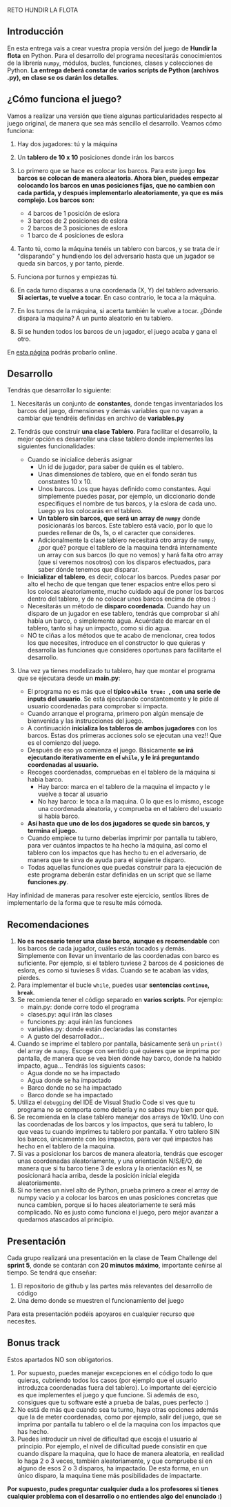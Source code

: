 RETO HUNDIR LA FLOTA

## Introducción

En esta entrega vais a crear vuestra propia versión del juego de **Hundir la flota** en Python. Para el desarrollo del programa necesitarás conocimientos de la librería `numpy`, módulos, bucles, funciones, clases y colecciones de Python. **La entrega deberá constar de varios scripts de Python (archivos .py), en clase se os darán los detalles**.

## ¿Cómo funciona el juego?

Vamos a realizar una versión que tiene algunas particularidades respecto al juego original, de manera que sea más sencillo el desarrollo. Veamos cómo funciona:

1. Hay dos jugadores: tú y la máquina
2. Un **tablero de 10 x 10** posiciones donde irán los barcos
3. Lo primero que se hace es colocar los barcos. Para este juego **los barcos se colocan de manera aleatoria. Ahora bien, puedes empezar colocando los barcos en unas posiciones fijas, que no cambien con cada partida, y después implementarlo aleatoriamente, ya que es más complejo. Los barcos son:**

   - 4 barcos de 1 posición de eslora
   - 3 barcos de 2 posiciones de eslora
   - 2 barcos de 3 posiciones de eslora
   - 1 barco de 4 posiciones de eslora

4. Tanto tú, como la máquina tenéis un tablero con barcos, y se trata de ir "disparando" y hundiendo los del adversario hasta que un jugador se queda sin barcos, y por tanto, pierde.
5. Funciona por turnos y empiezas tú.
6. En cada turno disparas a una coordenada (X, Y) del tablero adversario. **Si aciertas, te vuelve a tocar**. En caso contrario, le toca a la máquina.
7. En los turnos de la máquina, si acerta también le vuelve a tocar. ¿Dónde dispara la maquina? A un punto aleatorio en tu tablero.
8. Si se hunden todos los barcos de un jugador, el juego acaba y gana el otro.

En [esta página](http://es.battleship-game.org/) podrás probarlo online.

## Desarrollo

Tendrás que desarrollar lo siguiente:

1. Necesitarás un conjunto de **constantes**, donde tengas inventariados los barcos del juego, dimensiones y demás variables que no vayan a cambiar que tendréis definidas en archivo de **variables.py**

2. Tendrás que construir **una clase Tablero**. Para facilitar el desarrollo, la mejor opción es desarrollar una clase tablero donde implementes las siguientes funcionalidades:

   - Cuando se inicialice deberás asignar
     - Un id de jugador, para saber de quién es el tablero.
     - Unas dimensiones de tablero, que en el fondo serán tus constantes 10 x 10.
     - Unos barcos. Los que hayas definido como constantes. Aqui simplemente puedes pasar, por ejemplo, un diccionario donde especifiques el nombre de tus barcos, y la eslora de cada uno. Luego ya los colocarás en el tablero.
     - **Un tablero sin barcos, que será un array de `numpy`** donde posicionarás los barcos. Este tablero está vacío, por lo que lo puedes rellenar de 0s, 1s, o el caracter que consideres.
     - Adicionalmente la clase tablero necesitará otro array de `numpy`, ¿por qué? porque el tablero de la maquina tendrá internamente un array con sus barcos (lo que no vemos) y hará falta otro array (que sí veremos nosotros) con los disparos efectuados, para saber dónde tenemos que disparar.
   - **Inicializar el tablero**, es decir, colocar los barcos. Puedes pasar por alto el hecho de que tengan que tener espacios entre ellos pero si los colocas aleatoriamente, mucho cuidado aquí de poner los barcos dentro del tablero, y de no colocar unos barcos encima de otros :)
   - Necesitarás un método de **disparo coordenada**. Cuando hay un disparo de un jugador en ese tablero, tendrás que comprobar si ahí había un barco, o simplemente agua. Acuérdate de marcar en el tablero, tanto si hay un impacto, como si dio agua.
   - NO te ciñas a los métodos que te acabo de mencionar, crea todos los que necesites, introduce en el constructor lo que quieras y desarrolla las funciones que consideres oportunas para facilitarte el desarrollo.

3. Una vez ya tienes modelizado tu tablero, hay que montar el programa que se ejecutara desde un **main.py**:
   - El programa no es más que el **típico `while true: `, con una serie de inputs del usuario**. Se está ejecutando constantemente y le pide al usuario coordenadas para comprobar si impacta.
   - Cuando arranque el programa, primero pon algún mensaje de bienvenida y las instrucciones del juego.
   - A continuación **inicializa los tableros de ambos jugadores** con los barcos. Estas dos primeras acciones solo se ejecutan una vez!! Que es el comienzo del juego.
   - Después de eso ya comienza el juego. Básicamente **se irá ejecutando iterativamente en el `while`, y le irá preguntando coordenadas al usuario.**
   - Recoges coordenadas, compruebas en el tablero de la máquina si habia barco.
     - Hay barco: marca en el tablero de la maquina el impacto y le vuelve a tocar al usuario
     - No hay barco: le toca a la maquina. O lo que es lo mismo, escoge una coordenada aleatoria, y comprueba en el tablero del usuario si habia barco.
   - **Así hasta que uno de los dos jugadores se quede sin barcos, y termina el juego.**
   - Cuando empiece tu turno deberías imprimir por pantalla tu tablero, para ver cuántos impactos te ha hecho la máquina, así como el tablero con los impactos que has hecho tu en el adversario, de manera que te sirva de ayuda para el siguiente disparo.
   - Todas aquellas funciones que puedas construir para la ejecución de este programa deberán estar definidas en un script que se llame **funciones.py**.

Hay infinidad de maneras para resolver este ejercicio, sentíos libres de implementarlo de la forma que te resulte más cómoda.

## Recomendaciones

1. **No es necesario tener una clase barco, aunque es recomendable** con los barcos de cada jugador, cuáles están tocados y demás. Simplemente con llevar un inventario de las coordenadas con barco es suficiente. Por ejemplo, si el tablero tuviese 2 barcos de 4 posiciones de eslora, es como si tuvieses 8 vidas. Cuando se te acaban las vidas, pierdes.
2. Para implementar el bucle `while`, puedes usar **sentencias `continue`, `break`**.
3. Se recomienda tener el código separado en **varios scripts**. Por ejemplo:
   - main.py: donde corre todo el programa
   - clases.py: aquí irán las clases
   - funciones.py: aquí irán las funciones
   - variables.py: donde están declaradas las constantes
   - A gusto del desarrollador...
4. Cuando se imprime el tablero por pantalla, básicamente será un `print()` del array de `numpy`. Escoge con sentido qué quieres que se imprima por pantalla, de manera que se vea bien dónde hay barco, donde ha habido impacto, agua... Tendrás los siguients casos:
   - Agua donde no se ha impactado
   - Agua donde se ha impactado
   - Barco donde no se ha impactado
   - Barco donde se ha impactado
5. Utiliza el `debugging` del IDE de Visual Studio Code si ves que tu programa no se comporta como debería y no sabes muy bien por qué.
6. Se recomienda en la clase tablero manejar dos arrays de 10x10. Uno con las coordenadas de los barcos y los impactos, que será tu tablero, lo que veas tu cuando imprimes tu tablero por pantalla. Y otro tablero SIN los barcos, únicamente con los impactos, para ver qué impactos has hecho en el tablero de la maquina.
7. Si vas a posicionar los barcos de manera aleatoria, tendrás que escoger unas coordenadas aleatoriamente, y una orientación N/S/E/O, de manera que si tu barco tiene 3 de eslora y la orientación es N, se posicionará hacia arriba, desde la posición inicial elegida aleatoriamente.
8. Si no tienes un nivel alto de Python, prueba primero a crear el array de numpy vacío y a colocar los barcos en unas posiciones concretas que nunca cambien, porque si lo haces aleatoriamente te será más complicado. No es justo como funciona el juego, pero mejor avanzar a quedarnos atascados al principio.

## Presentación

Cada grupo realizará una presentación en la clase de Team Challenge del **sprint 5**, donde se contarán con **20 minutos máximo**, importante ceñirse al tiempo. Se tendrá que enseñar:

1. El repositorio de github y las partes más relevantes del desarrollo de código
2. Una demo donde se muestren el funcionamiento del juego

Para esta presentación podéis apoyaros en cualquier recurso que necesites.

## Bonus track

Estos apartados NO son obligatorios.

1. Por supuesto, puedes manejar excepciones en el código todo lo que quieras, cubriendo todos los casos (por ejemplo que el usuario introduzca coordenadas fuera del tablero). Lo importante del ejercicio es que implementes el juego y que funcione. Si además de eso, consigues que tu software esté a prueba de balas, pues perfecto :)
2. No está de más que cuando sea tu turno, haya otras opciones además que la de meter coordenadas, como por ejemplo, salir del juego, que se imprima por pantalla tu tablero o el de la maquina con los impactos que has hecho.
3. Puedes introducir un nivel de dificultad que escoja el usuario al principio. Por ejemplo, el nivel de dificultad puede consistir en que cuando dispare la maquina, que lo hace de manera aleatoria, en realidad lo haga 2 o 3 veces, también aleatoriamente, y que compruebe si en alguno de esos 2 o 3 disparos, ha impactado. De esta forma, en un único disparo, la maquina tiene más posibilidades de impactarte.

**Por supuesto, pudes preguntar cualquier duda a los profesores si tienes cualquier problema con el desarrollo o no entiendes algo del enunciado :)**
